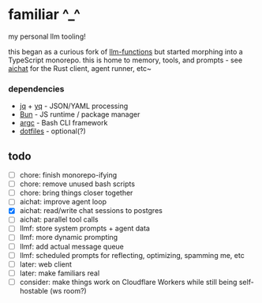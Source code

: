# familiar ^_^
my personal llm tooling!

this began as a curious fork of [llm-functions](https://github.com/sigoden/llm-functions) but started morphing into a TypeScript monorepo. this is home to memory, tools, and prompts - see [aichat](https://github.com/illbloo/aichat) for the Rust client, agent runner, etc~

### dependencies
* [jq](https://github.com/jqlang/jq/tree/master) + [yq](https://github.com/kislyuk/yq) - JSON/YAML processing
* [Bun](https://bun.sh/) - JS runtime / package manager
* [argc](https://github.com/sigoden/argc) - Bash CLI framework
* [dotfiles](https://github.com/illbloo/dotfiles) - optional(?)

## todo
- [ ] chore: finish monorepo-ifying
- [ ] chore: remove unused bash scripts
- [ ] chore: bring things closer together
- [ ] aichat: improve agent loop
- [x] aichat: read/write chat sessions to postgres
- [ ] aichat: parallel tool calls
- [ ] llmf: store system prompts + agent data
- [ ] llmf: more dynamic prompting
- [ ] llmf: add actual message queue
- [ ] llmf: scheduled prompts for reflecting, optimizing, spamming me, etc
- [ ] later: web client
- [ ] later: make familiars real
- [ ] consider: make things work on Cloudflare Workers while still being self-hostable (ws room?)
